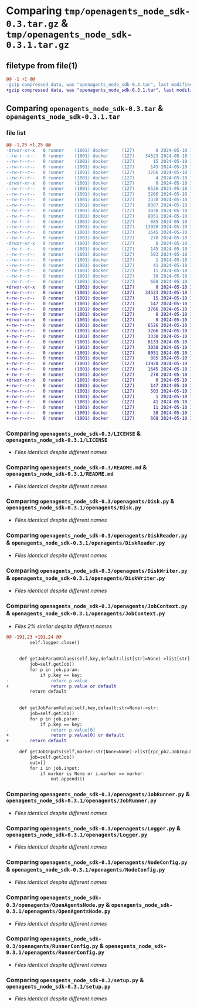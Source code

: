 # Comparing `tmp/openagents_node_sdk-0.3.tar.gz` & `tmp/openagents_node_sdk-0.3.1.tar.gz`

## filetype from file(1)

```diff
@@ -1 +1 @@
-gzip compressed data, was "openagents_node_sdk-0.3.tar", last modified: Fri May 10 12:24:28 2024, max compression
+gzip compressed data, was "openagents_node_sdk-0.3.1.tar", last modified: Fri May 10 12:49:06 2024, max compression
```

## Comparing `openagents_node_sdk-0.3.tar` & `openagents_node_sdk-0.3.1.tar`

### file list

```diff
@@ -1,25 +1,25 @@
-drwxr-xr-x   0 runner    (1001) docker     (127)        0 2024-05-10 12:24:28.106312 openagents_node_sdk-0.3/
--rw-r--r--   0 runner    (1001) docker     (127)    34523 2024-05-10 12:24:26.000000 openagents_node_sdk-0.3/LICENSE
--rw-r--r--   0 runner    (1001) docker     (127)       15 2024-05-10 12:24:26.000000 openagents_node_sdk-0.3/MANIFEST.in
--rw-r--r--   0 runner    (1001) docker     (127)      145 2024-05-10 12:24:28.106312 openagents_node_sdk-0.3/PKG-INFO
--rw-r--r--   0 runner    (1001) docker     (127)     3766 2024-05-10 12:24:26.000000 openagents_node_sdk-0.3/README.md
--rw-r--r--   0 runner    (1001) docker     (127)        4 2024-05-10 12:24:26.000000 openagents_node_sdk-0.3/VERSION
-drwxr-xr-x   0 runner    (1001) docker     (127)        0 2024-05-10 12:24:28.106312 openagents_node_sdk-0.3/openagents/
--rw-r--r--   0 runner    (1001) docker     (127)     6526 2024-05-10 12:24:26.000000 openagents_node_sdk-0.3/openagents/Disk.py
--rw-r--r--   0 runner    (1001) docker     (127)     3266 2024-05-10 12:24:26.000000 openagents_node_sdk-0.3/openagents/DiskReader.py
--rw-r--r--   0 runner    (1001) docker     (127)     3330 2024-05-10 12:24:26.000000 openagents_node_sdk-0.3/openagents/DiskWriter.py
--rw-r--r--   0 runner    (1001) docker     (127)     8087 2024-05-10 12:24:26.000000 openagents_node_sdk-0.3/openagents/JobContext.py
--rw-r--r--   0 runner    (1001) docker     (127)     3038 2024-05-10 12:24:26.000000 openagents_node_sdk-0.3/openagents/JobRunner.py
--rw-r--r--   0 runner    (1001) docker     (127)     8051 2024-05-10 12:24:26.000000 openagents_node_sdk-0.3/openagents/Logger.py
--rw-r--r--   0 runner    (1001) docker     (127)      885 2024-05-10 12:24:26.000000 openagents_node_sdk-0.3/openagents/NodeConfig.py
--rw-r--r--   0 runner    (1001) docker     (127)    13920 2024-05-10 12:24:26.000000 openagents_node_sdk-0.3/openagents/OpenAgentsNode.py
--rw-r--r--   0 runner    (1001) docker     (127)     1645 2024-05-10 12:24:26.000000 openagents_node_sdk-0.3/openagents/RunnerConfig.py
--rw-r--r--   0 runner    (1001) docker     (127)      270 2024-05-10 12:24:26.000000 openagents_node_sdk-0.3/openagents/__init__.py
-drwxr-xr-x   0 runner    (1001) docker     (127)        0 2024-05-10 12:24:28.106312 openagents_node_sdk-0.3/openagents_node_sdk.egg-info/
--rw-r--r--   0 runner    (1001) docker     (127)      145 2024-05-10 12:24:28.000000 openagents_node_sdk-0.3/openagents_node_sdk.egg-info/PKG-INFO
--rw-r--r--   0 runner    (1001) docker     (127)      503 2024-05-10 12:24:28.000000 openagents_node_sdk-0.3/openagents_node_sdk.egg-info/SOURCES.txt
--rw-r--r--   0 runner    (1001) docker     (127)        1 2024-05-10 12:24:28.000000 openagents_node_sdk-0.3/openagents_node_sdk.egg-info/dependency_links.txt
--rw-r--r--   0 runner    (1001) docker     (127)       41 2024-05-10 12:24:28.000000 openagents_node_sdk-0.3/openagents_node_sdk.egg-info/requires.txt
--rw-r--r--   0 runner    (1001) docker     (127)       11 2024-05-10 12:24:28.000000 openagents_node_sdk-0.3/openagents_node_sdk.egg-info/top_level.txt
--rw-r--r--   0 runner    (1001) docker     (127)       38 2024-05-10 12:24:28.106312 openagents_node_sdk-0.3/setup.cfg
--rw-r--r--   0 runner    (1001) docker     (127)      668 2024-05-10 12:24:26.000000 openagents_node_sdk-0.3/setup.py
+drwxr-xr-x   0 runner    (1001) docker     (127)        0 2024-05-10 12:49:06.771874 openagents_node_sdk-0.3.1/
+-rw-r--r--   0 runner    (1001) docker     (127)    34523 2024-05-10 12:49:04.000000 openagents_node_sdk-0.3.1/LICENSE
+-rw-r--r--   0 runner    (1001) docker     (127)       15 2024-05-10 12:49:04.000000 openagents_node_sdk-0.3.1/MANIFEST.in
+-rw-r--r--   0 runner    (1001) docker     (127)      147 2024-05-10 12:49:06.771874 openagents_node_sdk-0.3.1/PKG-INFO
+-rw-r--r--   0 runner    (1001) docker     (127)     3766 2024-05-10 12:49:04.000000 openagents_node_sdk-0.3.1/README.md
+-rw-r--r--   0 runner    (1001) docker     (127)        6 2024-05-10 12:49:04.000000 openagents_node_sdk-0.3.1/VERSION
+drwxr-xr-x   0 runner    (1001) docker     (127)        0 2024-05-10 12:49:06.771874 openagents_node_sdk-0.3.1/openagents/
+-rw-r--r--   0 runner    (1001) docker     (127)     6526 2024-05-10 12:49:04.000000 openagents_node_sdk-0.3.1/openagents/Disk.py
+-rw-r--r--   0 runner    (1001) docker     (127)     3266 2024-05-10 12:49:04.000000 openagents_node_sdk-0.3.1/openagents/DiskReader.py
+-rw-r--r--   0 runner    (1001) docker     (127)     3330 2024-05-10 12:49:04.000000 openagents_node_sdk-0.3.1/openagents/DiskWriter.py
+-rw-r--r--   0 runner    (1001) docker     (127)     8133 2024-05-10 12:49:04.000000 openagents_node_sdk-0.3.1/openagents/JobContext.py
+-rw-r--r--   0 runner    (1001) docker     (127)     3038 2024-05-10 12:49:04.000000 openagents_node_sdk-0.3.1/openagents/JobRunner.py
+-rw-r--r--   0 runner    (1001) docker     (127)     8051 2024-05-10 12:49:04.000000 openagents_node_sdk-0.3.1/openagents/Logger.py
+-rw-r--r--   0 runner    (1001) docker     (127)      885 2024-05-10 12:49:04.000000 openagents_node_sdk-0.3.1/openagents/NodeConfig.py
+-rw-r--r--   0 runner    (1001) docker     (127)    13920 2024-05-10 12:49:04.000000 openagents_node_sdk-0.3.1/openagents/OpenAgentsNode.py
+-rw-r--r--   0 runner    (1001) docker     (127)     1645 2024-05-10 12:49:04.000000 openagents_node_sdk-0.3.1/openagents/RunnerConfig.py
+-rw-r--r--   0 runner    (1001) docker     (127)      270 2024-05-10 12:49:04.000000 openagents_node_sdk-0.3.1/openagents/__init__.py
+drwxr-xr-x   0 runner    (1001) docker     (127)        0 2024-05-10 12:49:06.771874 openagents_node_sdk-0.3.1/openagents_node_sdk.egg-info/
+-rw-r--r--   0 runner    (1001) docker     (127)      147 2024-05-10 12:49:06.000000 openagents_node_sdk-0.3.1/openagents_node_sdk.egg-info/PKG-INFO
+-rw-r--r--   0 runner    (1001) docker     (127)      503 2024-05-10 12:49:06.000000 openagents_node_sdk-0.3.1/openagents_node_sdk.egg-info/SOURCES.txt
+-rw-r--r--   0 runner    (1001) docker     (127)        1 2024-05-10 12:49:06.000000 openagents_node_sdk-0.3.1/openagents_node_sdk.egg-info/dependency_links.txt
+-rw-r--r--   0 runner    (1001) docker     (127)       41 2024-05-10 12:49:06.000000 openagents_node_sdk-0.3.1/openagents_node_sdk.egg-info/requires.txt
+-rw-r--r--   0 runner    (1001) docker     (127)       11 2024-05-10 12:49:06.000000 openagents_node_sdk-0.3.1/openagents_node_sdk.egg-info/top_level.txt
+-rw-r--r--   0 runner    (1001) docker     (127)       38 2024-05-10 12:49:06.771874 openagents_node_sdk-0.3.1/setup.cfg
+-rw-r--r--   0 runner    (1001) docker     (127)      668 2024-05-10 12:49:04.000000 openagents_node_sdk-0.3.1/setup.py
```

### Comparing `openagents_node_sdk-0.3/LICENSE` & `openagents_node_sdk-0.3.1/LICENSE`

 * *Files identical despite different names*

### Comparing `openagents_node_sdk-0.3/README.md` & `openagents_node_sdk-0.3.1/README.md`

 * *Files identical despite different names*

### Comparing `openagents_node_sdk-0.3/openagents/Disk.py` & `openagents_node_sdk-0.3.1/openagents/Disk.py`

 * *Files identical despite different names*

### Comparing `openagents_node_sdk-0.3/openagents/DiskReader.py` & `openagents_node_sdk-0.3.1/openagents/DiskReader.py`

 * *Files identical despite different names*

### Comparing `openagents_node_sdk-0.3/openagents/DiskWriter.py` & `openagents_node_sdk-0.3.1/openagents/DiskWriter.py`

 * *Files identical despite different names*

### Comparing `openagents_node_sdk-0.3/openagents/JobContext.py` & `openagents_node_sdk-0.3.1/openagents/JobContext.py`

 * *Files 2% similar despite different names*

```diff
@@ -191,23 +191,24 @@
         self.logger.close()
 
 
     def getJobParamValues(self,key,default:list[str]=None)->list[str]:
         job=self.getJob()
         for p in job.param:
             if p.key == key:
-                return p.value
+                return p.value or default
         return default
 
     
     def getJobParamValue(self,key,default:str=None)->str:
         job=self.getJob()
         for p in job.param:
             if p.key == key:
-                return p.value[0]
+                return p.value[0] or default
+        return default 
 
     def getJobInputs(self,marker:str|None=None)->list[rpc_pb2.JobInput__pb2]:
         job=self.getJob()
         out=[]
         for i in job.input:
             if marker is None or i.marker == marker:
                 out.append(i)
```

### Comparing `openagents_node_sdk-0.3/openagents/JobRunner.py` & `openagents_node_sdk-0.3.1/openagents/JobRunner.py`

 * *Files identical despite different names*

### Comparing `openagents_node_sdk-0.3/openagents/Logger.py` & `openagents_node_sdk-0.3.1/openagents/Logger.py`

 * *Files identical despite different names*

### Comparing `openagents_node_sdk-0.3/openagents/NodeConfig.py` & `openagents_node_sdk-0.3.1/openagents/NodeConfig.py`

 * *Files identical despite different names*

### Comparing `openagents_node_sdk-0.3/openagents/OpenAgentsNode.py` & `openagents_node_sdk-0.3.1/openagents/OpenAgentsNode.py`

 * *Files identical despite different names*

### Comparing `openagents_node_sdk-0.3/openagents/RunnerConfig.py` & `openagents_node_sdk-0.3.1/openagents/RunnerConfig.py`

 * *Files identical despite different names*

### Comparing `openagents_node_sdk-0.3/setup.py` & `openagents_node_sdk-0.3.1/setup.py`

 * *Files identical despite different names*

